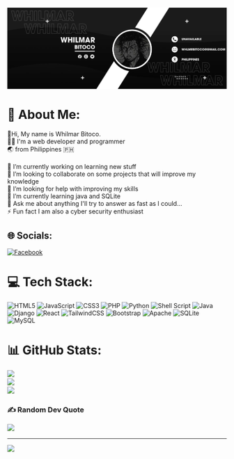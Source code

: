 ![](https://github.com/whilmarbitoco/whilmarbitoco/blob/main/received_657249275874042.png)
# 💫 About Me:
👋Hi, My name is Whilmar Bitoco. <br>👨‍💻 I'm a web developer and programmer <br>🌏 from Philippines 🇵🇭<br><br>🔭 I’m currently working on learning new stuff<br>👯 I’m looking to collaborate on some projects that will improve my knowledge<br>🤝 I’m looking for help with improving my skills<br>🌱 I’m currently learning java and SQLite<br>💬 Ask me about anything I'll try to answer as fast as I could...<br>⚡ Fun fact I am also a cyber security enthusiast


## 🌐 Socials:
[![Facebook](https://img.shields.io/badge/Facebook-%231877F2.svg?logo=Facebook&logoColor=white)](https://facebook.com/wb2c0) 

# 💻 Tech Stack:
![HTML5](https://img.shields.io/badge/html5-%23E34F26.svg?style=for-the-badge&logo=html5&logoColor=white) ![JavaScript](https://img.shields.io/badge/javascript-%23323330.svg?style=for-the-badge&logo=javascript&logoColor=%23F7DF1E) ![CSS3](https://img.shields.io/badge/css3-%231572B6.svg?style=for-the-badge&logo=css3&logoColor=white) ![PHP](https://img.shields.io/badge/php-%23777BB4.svg?style=for-the-badge&logo=php&logoColor=white) ![Python](https://img.shields.io/badge/python-3670A0?style=for-the-badge&logo=python&logoColor=ffdd54) ![Shell Script](https://img.shields.io/badge/shell_script-%23121011.svg?style=for-the-badge&logo=gnu-bash&logoColor=white) ![Java](https://img.shields.io/badge/java-%23ED8B00.svg?style=for-the-badge&logo=java&logoColor=white) ![Django](https://img.shields.io/badge/django-%23092E20.svg?style=for-the-badge&logo=django&logoColor=white) ![React](https://img.shields.io/badge/react-%2320232a.svg?style=for-the-badge&logo=react&logoColor=%2361DAFB) ![TailwindCSS](https://img.shields.io/badge/tailwindcss-%2338B2AC.svg?style=for-the-badge&logo=tailwind-css&logoColor=white) ![Bootstrap](https://img.shields.io/badge/bootstrap-%23563D7C.svg?style=for-the-badge&logo=bootstrap&logoColor=white) ![Apache](https://img.shields.io/badge/apache-%23D42029.svg?style=for-the-badge&logo=apache&logoColor=white) ![SQLite](https://img.shields.io/badge/sqlite-%2307405e.svg?style=for-the-badge&logo=sqlite&logoColor=white) ![MySQL](https://img.shields.io/badge/mysql-%2300f.svg?style=for-the-badge&logo=mysql&logoColor=white)
# 📊 GitHub Stats:
![](https://github-readme-stats.vercel.app/api?username=whilmarbitoco&theme=onedark&hide_border=false&include_all_commits=true&count_private=true)<br/>
![](https://github-readme-streak-stats.herokuapp.com/?user=whilmarbitoco&theme=onedark&hide_border=false)<br/>
![](https://github-readme-stats.vercel.app/api/top-langs/?username=whilmarbitoco&theme=onedark&hide_border=false&include_all_commits=true&count_private=true&layout=compact)

### ✍️ Random Dev Quote
![](https://quotes-github-readme.vercel.app/api?type=vetical&theme=radical)

---
[![](https://visitcount.itsvg.in/api?id=whilmarbitoco&icon=9&color=12)](https://visitcount.itsvg.in)

<!-- Proudly created with GPRM ( https://gprm.itsvg.in ) -->
